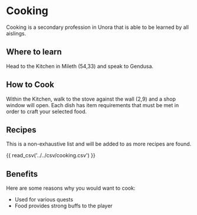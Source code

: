 # Cooking

Cooking is a secondary profession in Unora that is able to be learned by all aislings.

## Where to learn

Head to the Kitchen in Mileth (54,33) and speak to Gendusa.

## How to Cook

Within the Kitchen, walk to the stove against the wall (2,9) and a shop window will open. Each dish has item requirements that must be met in order to craft your selected food.

## Recipes

This is a non-exhaustive list and will be added to as more recipes are found.

{{ read_csv('../../csv/cooking.csv') }}

## Benefits

Here are some reasons why you would want to cook:

- Used for various quests
- Food provides strong buffs to the player
